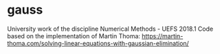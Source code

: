 # gauss
University work of the discipline Numerical Methods - UEFS 2018.1  Code based on the implementation of Martin Thoma:  https://martin-thoma.com/solving-linear-equations-with-gaussian-elimination/
